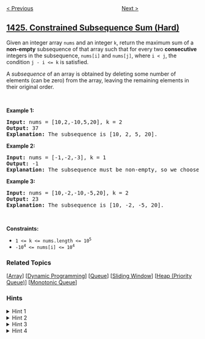 <!--|This file generated by command(leetcode description); DO NOT EDIT.    |-->
<!--+----------------------------------------------------------------------+-->
<!--|@author    openset <openset.wang@gmail.com>                           |-->
<!--|@link      https://github.com/openset                                 |-->
<!--|@home      https://github.com/openset/leetcode                        |-->
<!--+----------------------------------------------------------------------+-->

[< Previous](../diagonal-traverse-ii "Diagonal Traverse II")
　　　　　　　　　　　　　　　　
[Next >](../counting-elements "Counting Elements")

## [1425. Constrained Subsequence Sum (Hard)](https://leetcode.com/problems/constrained-subsequence-sum "带限制的子序列和")

<p>Given an integer array <code>nums</code> and an integer <code>k</code>, return the maximum sum of a <strong>non-empty</strong> subsequence of that array such that for every two <strong>consecutive</strong> integers in the subsequence, <code>nums[i]</code> and <code>nums[j]</code>, where <code>i &lt; j</code>, the condition <code>j - i &lt;= k</code> is satisfied.</p>

<p>A <em>subsequence</em> of an array is obtained by deleting some number of elements (can be zero) from the array, leaving the remaining elements in their original order.</p>

<p>&nbsp;</p>
<p><strong>Example 1:</strong></p>

<pre>
<strong>Input:</strong> nums = [10,2,-10,5,20], k = 2
<strong>Output:</strong> 37
<b>Explanation:</b> The subsequence is [10, 2, 5, 20].
</pre>

<p><strong>Example 2:</strong></p>

<pre>
<strong>Input:</strong> nums = [-1,-2,-3], k = 1
<strong>Output:</strong> -1
<b>Explanation:</b> The subsequence must be non-empty, so we choose the largest number.
</pre>

<p><strong>Example 3:</strong></p>

<pre>
<strong>Input:</strong> nums = [10,-2,-10,-5,20], k = 2
<strong>Output:</strong> 23
<b>Explanation:</b> The subsequence is [10, -2, -5, 20].
</pre>

<p>&nbsp;</p>
<p><strong>Constraints:</strong></p>

<ul>
	<li><code>1 &lt;= k &lt;= nums.length &lt;= 10<sup>5</sup></code></li>
	<li><code>-10<sup>4</sup> &lt;= nums[i] &lt;= 10<sup>4</sup></code></li>
</ul>

### Related Topics
  [[Array](../../tag/array/README.md)]
  [[Dynamic Programming](../../tag/dynamic-programming/README.md)]
  [[Queue](../../tag/queue/README.md)]
  [[Sliding Window](../../tag/sliding-window/README.md)]
  [[Heap (Priority Queue)](../../tag/heap-priority-queue/README.md)]
  [[Monotonic Queue](../../tag/monotonic-queue/README.md)]

### Hints
<details>
<summary>Hint 1</summary>
Use dynamic programming.
</details>

<details>
<summary>Hint 2</summary>
Let dp[i] be the solution for the prefix of the array that ends at index i, if the element at index i is in the subsequence.
</details>

<details>
<summary>Hint 3</summary>
dp[i] = nums[i] + max(0, dp[i-k], dp[i-k+1], ..., dp[i-1])
</details>

<details>
<summary>Hint 4</summary>
Use a heap with the sliding window technique to optimize the dp.
</details>
